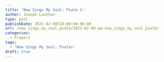 ```yaml
---
title: 'Now Sings My Soul: Psalm 3:'
author: Joseph Louthan
type: post
publishDate: 2021-02-09T20:00:00-06:00
url: /now_sings_my_soul_psalm/2021-02-09-pm-now_sings_my_soul_psalm/
categories:
  - Prayers
tags:
  - 'Now Sings My Soul: Psalms'
draft: true
---
```

<pre>
<div style="font-variant: small-caps;">

</div>

</pre>
